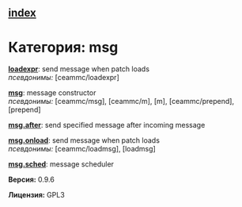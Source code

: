 [index](index.html) 
---

# Категория: msg




[**loadexpr**](loadexpr.html): send message when patch loads <br>
_псевдонимы:_ \[ceammc/loadexpr\]


[**msg**](msg.html): message constructor <br>
_псевдонимы:_ \[ceammc/msg\], \[ceammc/m\], \[m\], \[ceammc/prepend\], \[prepend\]


[**msg.after**](msg.after.html): send specified message after incoming message 

[**msg.onload**](msg.onload.html): send message when patch loads <br>
_псевдонимы:_ \[ceammc/loadmsg\], \[loadmsg\]


[**msg.sched**](msg.sched.html): message scheduler 


**Версия:** 0.9.6

**Лицензия:** GPL3

